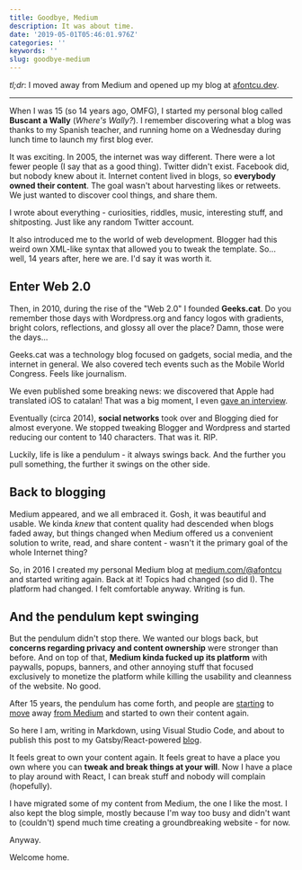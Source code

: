 ```yaml
---
title: Goodbye, Medium
description: It was about time.
date: '2019-05-01T05:46:01.976Z'
categories: ''
keywords: ''
slug: goodbye-medium
---
```


_tl;dr_: I moved away from Medium and opened up my blog at [afontcu.dev](https://afontcu.dev).

---

When I was 15 (so 14 years ago, OMFG), I started my personal blog called **Buscant a Wally** (_Where's Wally?_). I remember discovering what a blog was thanks to my Spanish teacher, and running home on a Wednesday during lunch time to launch my first blog ever.

It was exciting. In 2005, the internet was way different. There were a lot fewer people (I say that as a good thing). Twitter didn't exist. Facebook did, but nobody knew about it. Internet content lived in blogs, so **everybody owned their content**. The goal wasn't about harvesting likes or retweets. We just wanted to discover cool things, and share them.

I wrote about everything - curiosities, riddles, music, interesting stuff, and shitposting. Just like any random Twitter account.

It also introduced me to the world of web development. Blogger had this weird own XML-like syntax that allowed you to tweak the template. So... well, 14 years after, here we are. I'd say it was worth it.

## Enter Web 2.0

Then, in 2010, during the rise of the "Web 2.0" I founded **Geeks.cat**. Do you remember those days with Wordpress.org and fancy logos with gradients, bright colors, reflections, and glossy all over the place? Damn, those were the days...

Geeks.cat was a technology blog focused on gadgets, social media, and the internet in general. We also covered tech events such as the Mobile World Congress. Feels like journalism.

We even published some breaking news: we discovered that Apple had translated iOS to catalan! That was a big moment, I even [gave an interview](https://www.ccma.cat/324/apple-llancara-la-nova-versio-de-liphone-en-catala/noticia/613766/).

Eventually (circa 2014), **social networks** took over and Blogging died for almost everyone. We stopped tweaking Blogger and Wordpress and started reducing our content to 140 characters. That was it. RIP.

Luckily, life is like a pendulum - it always swings back. And the further you pull something, the further it swings on the other side.

## Back to blogging

Medium appeared, and we all embraced it. Gosh, it was beautiful and usable. We kinda _knew_ that content quality had descended when blogs faded away, but things changed when Medium offered us a convenient solution to write, read, and share content - wasn't it the primary goal of the whole Internet thing?

So, in 2016 I created my personal Medium blog at [medium.com/@afontcu](https://medium.com/@afontcu) and started writing again. Back at it! Topics had changed (so did I). The platform had changed. I felt comfortable anyway. Writing is fun.

## And the pendulum kept swinging

But the pendulum didn't stop there. We wanted our blogs back, but **concerns regarding privacy and content ownership** were stronger than before. And on top of that, **Medium kinda fucked up its platform** with paywalls, popups, banners, and other annoying stuff that focused exclusively to monetize the platform while killing the usability and cleanness of the website. No good.

After 15 years, the pendulum has come forth, and people are [starting](https://medium.com/@dan_abramov/why-my-new-blog-isnt-on-medium-3b280282fbae) to [move](https://kentcdodds.com/blog/goodbye-medium) away [from Medium](https://m.signalvnoise.com/signal-v-noise-exits-medium/) and started to own their content again.

So here I am, writing in Markdown, using Visual Studio Code, and about to publish this post to my Gatsby/React-powered [blog](https://afontcu.dev).

It feels great to own your content again. It feels great to have a place you own where you can **tweak and break things at your will**. Now I have a place to play around with React, I can break stuff and nobody will complain (hopefully).

I have migrated some of my content from Medium, the one I like the most. I also kept the blog simple, mostly because I'm way too busy and didn't want to (couldn't) spend much time creating a groundbreaking website - for now.

Anyway.

Welcome home.

